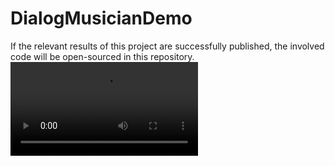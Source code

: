 # DialogMusicianDemo
If the relevant results of this project are successfully published, the involved code will be open-sourced in this repository.
![视频演示](00498_ours.mp4)
